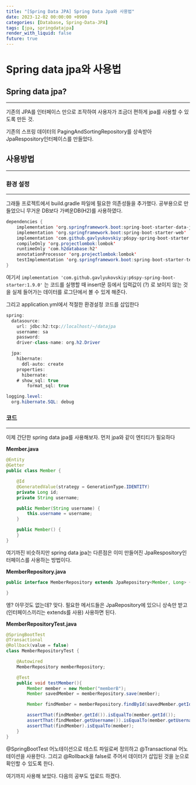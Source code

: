 ```yaml
---
title: "[Spring Data JPA] Spring Data Jpa와 사용법"
date: 2023-12-02 00:00:00 +0900
categories: [Database, Spring-Data-JPA]
tags: [jpa, springdatajpa]
render_with_liquid: false
future: true
---
```


# Spring data jpa와 사용법

## Spring data jpa?

---

기존의 JPA를 인터페이스 만으로 조작하여 사용자가 조금더 편하게 jpa를 사용할 수 있도록 만든 것.

기존의 스프링 데이터의 PagingAndSortingRepository를 상속받아 JpaRespository인터페이스를 만들었다.

## 사용방법

---

### 환경 설정

---

그래들 프로젝트에서 build.gradle 파일에 필요한 의존성들을 추가했다. 공부용으로 만들었으니 무거운 DB보다 가벼운DB(H2)를 사용하였다.

```java
dependencies {
	implementation 'org.springframework.boot:spring-boot-starter-data-jpa'
	implementation 'org.springframework.boot:spring-boot-starter-web'
	implementation 'com.github.gavlyukovskiy:p6spy-spring-boot-starter:1.9.0'
	compileOnly 'org.projectlombok:lombok'
	runtimeOnly 'com.h2database:h2'
	annotationProcessor 'org.projectlombok:lombok'
	testImplementation 'org.springframework.boot:spring-boot-starter-test'
}
```

여기서 `implementation 'com.github.gavlyukovskiy:p6spy-spring-boot-starter:1.9.0'` 는 코드를 실행할 때 insert문 등에서 입력값이 (?) 로 보이지 않는 것을 실제 들어가는 데이터를 로그단에서 볼 수 있게 해준다.

그리고 application.yml에서 적절한 환경설정 코드를 삽입한다

```java
spring:
  datasource:
    url: jdbc:h2:tcp://localhost/~/datajpa
    username: sa
    password:
    driver-class-name: org.h2.Driver

  jpa:
    hibernate:
      ddl-auto: create
    properties:
      hibernate:
    # show_sql: true
        format_sql: true

logging.level:
  org.hibernate.SQL: debug
```

### 코드

---

이제 간단한 spring data jpa를 사용해보자. 먼저 jpa와 같이 엔티티가 필요하다

**Member.java**

```java
@Entity
@Getter
public class Member {

    @Id
    @GeneratedValue(strategy = GenerationType.IDENTITY)
    private Long id;
    private String username;

    public Member(String username) {
        this.username = username;
    }

    public Member() {
    }
}
```

여기까진 비슷하지만 spring data jpa는 다른점은 이미 만들어진 JpaRespository인터페이스를 사용하는 방법이다.

**MemberRepository.java**

```java
public interface MemberRepository extends JpaRepository<Member, Long> {

}
```

엥? 아무것도 없는데? 맞다. 필요한 메서드들은 JpaRepository에 있으니 상속만 받고(인터페이스끼리는 extends를 사용) 사용하면 된다.

**MemberRepositoryTest.java**

```java
@SpringBootTest
@Transactional
@Rollback(value = false)
class MemberRepositoryTest {

    @Autowired
    MemberRepository memberRepository;

    @Test
    public void testMember(){
        Member member = new Member("memberB");
        Member savedMember = memberRepository.save(member);

        Member findMember = memberRepository.findById(savedMember.getId()).get();

        assertThat(findMember.getId()).isEqualTo(member.getId());
        assertThat(findMember.getUsername()).isEqualTo(member.getUsername());
        assertThat(findMember).isEqualTo(member);
    }
}
```

@SpringBootTest 어노테이션으로 테스트 파일로써 정의하고 @Transactional 어노테이션을 사용한다. 그리고 @Rollback을 false로 주어서 데이터가 삽입된 것을 눈으로 확인할 수 있도록 한다.

여기까지 사용해 보았다. 다음의 공부도 업로드 하겠다.
